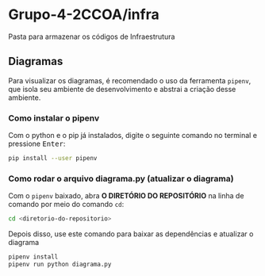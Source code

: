 # Grupo-4-2CCOA/infra
Pasta para armazenar os códigos de Infraestrutura

## Diagramas
Para visualizar os diagramas, é recomendado o uso da ferramenta `pipenv`, que isola seu ambiente de desenvolvimento e abstrai a criação desse ambiente.

### Como instalar o pipenv
Com o python e o pip já instalados, digite o seguinte comando no terminal e pressione <kbd>Enter</kbd>:
```bash
pip install --user pipenv
```

### Como rodar o arquivo diagrama.py (atualizar o diagrama)
Com o `pipenv` baixado, abra **O DIRETÓRIO DO REPOSITÓRIO** na linha de comando por meio do comando `cd`:
```bash
cd <diretorio-do-repositorio>
```
Depois disso, use este comando para baixar as dependências e atualizar o diagrama
```bash
pipenv install
pipenv run python diagrama.py
```
